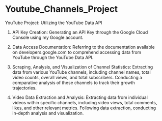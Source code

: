 # Youtube_Channels_Project
YouTube Project: Utilizing the YouTube Data API

1. API Key Creation: Generating an API Key through the Google Cloud Console using my Google account.

2. Data Access Documentation: Referring to the documentation available on developers.google.com to comprehend accessing data from YouTube through the YouTube Data API.

3. Scraping, Analysis, and Visualization of Channel Statistics: Extracting data from various YouTube channels, including channel names, total video counts, overall views, and 
total subscribers. Conducting a comparative analysis of these channels to track their growth trajectories.

4. Video Data Extraction and Analysis: Extracting data from individual videos within specific channels, including video views, total comments, likes, and other relevant metrics. Following data extraction, conducting in-depth analysis and visualization.

